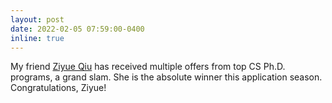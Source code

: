 ```yaml
---
layout: post
date: 2022-02-05 07:59:00-0400
inline: true
---
```

My friend <a href="https://ustcqzy.github.io">Ziyue Qiu</a> has received multiple offers from top CS Ph.D. programs, a grand slam. She is the absolute winner this application season. Congratulations, Ziyue!

